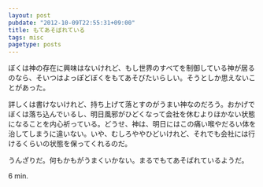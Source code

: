 ```yaml
---
layout: post
pubdate: "2012-10-09T22:55:31+09:00"
title: もてあそばれている
tags: misc
pagetype: posts
---
```

ぼくは神の存在に興味はないけれど、もし世界のすべてを制御している神が居るのなら、そいつはよっぽどぼくをもてあそびたいらしい。そうとしか思えないことがあった。

詳しくは書けないけれど、持ち上げて落とすのがうまい神なのだろう。おかげでぼくは落ち込んでいるし、明日風邪がひどくなって会社を休むよりほかない状態になることを内心祈っている。どうせ、神は、明日にはこの痛い喉やだるい体を治してしまうに違いない。いや、むしろややひどいけれど、それでも会社には行けるくらいの状態を保ってくれるのだ。

うんざりだ。何もかもがうまくいかない。まるでもてあそばれているようだ。

6 min.
